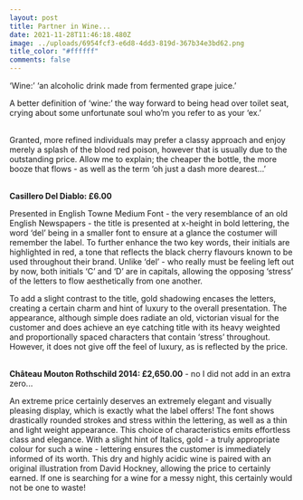 ```yaml
---
layout: post
title: Partner in Wine...
date: 2021-11-28T11:46:18.480Z
image: ../uploads/6954fcf3-e6d8-4dd3-819d-367b34e3bd62.png
title_color: "#ffffff"
comments: false
---
```

‘Wine:’ ‘an alcoholic drink made from fermented grape juice.’

A better definition of ‘wine:’ the way forward to being head over toilet seat, crying about some unfortunate soul who’m you refer to as your ‘ex.’ 

\
Granted, more refined individuals may prefer a classy approach and enjoy merely a splash of the blood red poison, however that is usually due to the outstanding price. Allow me to explain; the cheaper the bottle, the more booze that flows - as well as the term ‘oh just a dash more dearest…’

\
**Casillero Del Diablo: £6.00**

Presented in English Towne Medium Font - the very resemblance of an old English Newspapers - the title is presented at x-height in bold lettering, the word ‘del’ being in a smaller font to ensure at a glance the costumer will remember the label. To further enhance the two key words, their initials are highlighted in red, a tone that reflects the black cherry flavours known to be used throughout their brand. Unlike ‘del’ - who really must be feeling left out by now, both initials ‘C’ and ‘D’ are in capitals, allowing the opposing ‘stress’ of the letters to flow aesthetically from one another.

To add a slight contrast to the title, gold shadowing encases the letters, creating a certain charm and hint of luxury to the overall presentation. The appearance, although simple does radiate an old, victorian visual for the customer and does achieve an eye catching title with its heavy weighted and proportionally spaced characters that contain ‘stress’ throughout. However, it does not give off the feel of luxury, as is reflected by the price.

\
**Château Mouton Rothschild 2014: £2,650.00** - no I did not add in an extra zero...

An extreme price certainly deserves an extremely elegant and visually pleasing display, which is exactly what the label offers! The font shows drastically rounded strokes and stress within the lettering, as well as a thin and light weight appearance. This choice of characteristics emits effortless class and elegance. With a slight hint of Italics, gold - a truly appropriate colour for such a wine - lettering ensures the customer is immediately informed of its worth. This dry and highly acidic wine is paired with an original illustration from David Hockney, allowing the price to certainly earned. If one is searching for a wine for a messy night, this certainly would not be one to waste!